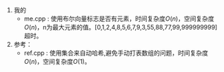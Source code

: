 1. 我的
    - me.cpp : 使用布尔向量标志是否有元素，时间复杂度$O(n)$，空间复杂度$O(n)$，n为最大元素的值。[0,1,2,4,8,5,6,7,9,3,55,88,77,99,999999999]超时。
2. 参考：
    - ref.cpp : 使用集合来自动哈希,避免手动打表数组的问题，时间复杂度$O(n)$，空间复杂度$O(1)$。
